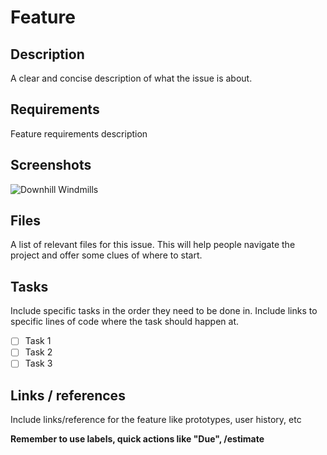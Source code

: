 # Feature

## Description
A clear and concise description of what the issue is about.

## Requirements
Feature requirements description


## Screenshots
![Downhill Windmills](http://i.giphy.com/KO8AG2EByqkFi.gif)

## Files
A list of relevant files for this issue. This will help people navigate the project and offer some clues of where to start.


## Tasks
Include specific tasks in the order they need to be done in. Include links to specific lines of code where the task should happen at.
- [ ] Task 1
- [ ] Task 2
- [ ] Task 3

## Links / references
Include links/reference for the feature like prototypes, user history, etc


**Remember to use labels, quick actions like "Due", /estimate**




